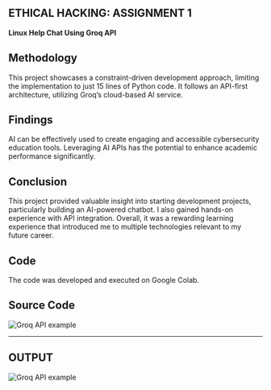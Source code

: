 ## **ETHICAL HACKING: ASSIGNMENT 1**
**Linux Help Chat Using Groq API**

## **Methodology**

This project showcases a constraint-driven development approach, limiting the implementation to just 15 lines of Python code. It follows an API-first architecture, utilizing Groq’s cloud-based AI service.

## **Findings**

AI can be effectively used to create engaging and accessible cybersecurity education tools. Leveraging AI APIs has the potential to enhance academic performance significantly.

## **Conclusion**

This project provided valuable insight into starting development projects, particularly building an AI-powered chatbot. I also gained hands-on experience with API integration. Overall, it was a rewarding learning experience that introduced me to multiple technologies relevant to my future career.

## **Code**

The code was developed and executed on Google Colab.

## **Source Code**
![Groq API example](12.jpg)

---
## **OUTPUT**
![Groq API example](34.jpg)

